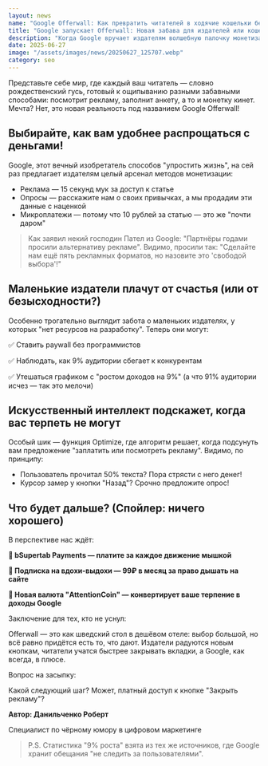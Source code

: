 ```yaml
---
layout: news
name: "Google Offerwall: Как превратить читателей в ходячие кошельки без угрызений совести"
title: "Google запускает Offerwall: Новая забава для издателей или кошелёк на распашку?"
description: "Когда Google вручает издателям волшебную палочку монетизации, стоит ли радоваться или готовить носовой платок?"
date: 2025-06-27
image: "/assets/images/news/20250627_125707.webp"
category: seo
---
```


<p>Представьте себе мир, где каждый ваш читатель — словно рождественский гусь, готовый к ощипыванию разными забавными способами: посмотрит рекламу, заполнит анкету, а то и монетку кинет. Мечта? Нет, это новая реальность под названием Google Offerwall!</p>
<h2>Выбирайте, как вам удобнее распрощаться с деньгами!</h2>
<p>Google, этот вечный изобретатель способов "упростить жизнь", на сей раз предлагает издателям целый арсенал методов монетизации:</p>
<ul>
  <li>Реклама — 15 секунд мук за доступ к статье</li>
  <li>Опросы — расскажите нам о своих привычках, а мы продадим эти данные с наценкой</li>
  <li>Микроплатежи — потому что 10 рублей за статью — это же "почти даром"</li>
</ul>
<blockquote class="google-quote">Как заявил некий господин Пател из Google: "Партнёры годами просили альтернативу рекламе". Видимо, просили так: "Сделайте нам ещё пять рекламных форматов, но назовите это 'свободой выбора'!"</blockquote>
<h2>Маленькие издатели плачут от счастья (или от безысходности?)</h2>
<p>Особенно трогательно выглядит забота о маленьких издателях, у которых "нет ресурсов на разработку". Теперь они могут:</p>
<p>✅ Ставить paywall без программистов</p>
<p>✅ Наблюдать, как 9% аудитории сбегает к конкурентам</p>
<p>✅ Утешаться графиком с "ростом доходов на 9%" (а что 91% аудитории исчез — так это мелочи)</p>
<h2>Искусственный интеллект подскажет, когда вас терпеть не могут</h2>
<p>Особый шик — функция Optimize, где алгоритм решает, когда подсунуть вам предложение "заплатить или посмотреть рекламу". Видимо, по принципу:</p>
<ul>
  <li>Пользователь прочитал 50% текста? Пора стрясти с него денег!</li>
  <li>Курсор замер у кнопки "Назад"? Срочно предложите опрос!</li>
</ul>
<h2>Что будет дальше? (Спойлер: ничего хорошего)</h2>
<p>В перспективе нас ждёт:</p>
<p><b>🔮 bSupertab Payments — платите за каждое движение мышкой</b></p>
<p><b>🔮 Подписка на вдохи-выдохи — 99₽ в месяц за право дышать на сайте</b></p>
<p><b>🔮 Новая валюта "AttentionCoin" — конвертирует ваше терпение в доходы Google</b></p>
<p>Заключение для тех, кто не уснул:</p>
<p>Offerwall — это как шведский стол в дешёвом отеле: выбор большой, но всё равно придётся есть то, что дают. Издатели радуются новым кнопкам, читатели учатся быстрее закрывать вкладки, а Google, как всегда, в плюсе.</p>
<p>Вопрос на засыпку:</p>
<p>Какой следующий шаг? Может, платный доступ к кнопке "Закрыть рекламу"?</p>
<p><b>Автор: Данильченко Роберт</b></p>
<p>Специалист по чёрному юмору в цифровом маркетинге</p>
<blockquote class="google-quote">P.S. Статистика "9% роста" взята из тех же источников, где Google хранит обещания "не следить за пользователями".</blockquote>
